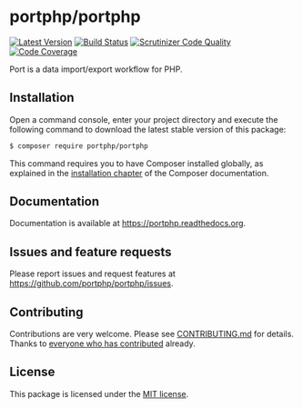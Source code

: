 # portphp/portphp

[![Latest Version](https://img.shields.io/github/release/portphp/portphp.svg?style=flat-square)](https://github.com/portphp/portphp/releases)
[![Build Status](https://travis-ci.org/portphp/portphp.svg)](https://travis-ci.org/portphp/portphp)
[![Scrutinizer Code Quality](https://scrutinizer-ci.com/g/portphp/portphp/badges/quality-score.png?b=master)](https://scrutinizer-ci.com/g/portphp/portphp/?branch=master)
[![Code Coverage](https://scrutinizer-ci.com/g/portphp/portphp/badges/coverage.png?b=master)](https://scrutinizer-ci.com/g/portphp/portphp/?branch=master)

Port is a data import/export workflow for PHP.

## Installation

Open a command console, enter your project directory and execute the
following command to download the latest stable version of this package:

```bash
$ composer require portphp/portphp
```

This command requires you to have Composer installed globally, as explained
in the [installation chapter](https://getcomposer.org/doc/00-intro.md)
of the Composer documentation.

## Documentation

Documentation is available at https://portphp.readthedocs.org.

## Issues and feature requests

Please report issues and request features at https://github.com/portphp/portphp/issues.

## Contributing

Contributions are very welcome. Please see [CONTRIBUTING.md](CONTRIBUTING.md) for
details. Thanks to [everyone who has contributed](https://github.com/portphp/portphp/graphs/contributors)
already.

## License

This package is licensed under the [MIT license](LICENSE).
